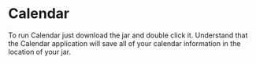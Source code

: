 # Calendar

To run Calendar just download the jar and double click it. Understand that the Calendar application will save all of your calendar information in the location of your jar.